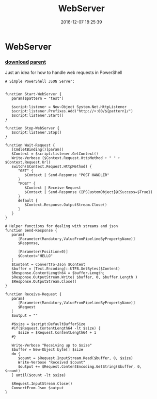 ﻿---
pid:            6644
parent:         4826
children:       
poster:         bbbbb
title:          WebServer
date:           2016-12-07 18:25:39
description:    Just an idea for how to handle web requests in PowerShell
format:         posh
---

# WebServer

### [download](6644.ps1) [parent](4826.md) 

Just an idea for how to handle web requests in PowerShell

```posh
# Simple PowerShell JSON Server:


function Start-WebServer {
   param($pattern = "test")

   $script:listener = New-Object System.Net.HttpListener
   $script:listener.Prefixes.Add("http://+:80/${pattern}/")
   $script:listener.Start()
}

function Stop-WebServer {
   $script:listener.Stop()
}

function Wait-Request {
   [CmdletBinding()]param()
   $Context = $script:listener.GetContext()
   Write-Verbose ($Context.Request.HttpMethod + " " + $Context.Request.Url)
   switch($Context.Request.HttpMethod) {
      "GET" {
         $Context | Send-Response "POST HANDLER"
      }
      "POST" {
         $Context | Receive-Request
         $Context | Send-Response ([PSCustomObject]@{Success=$True})
      }
      default {
         $Context.Response.OutputStream.Close()
      }
   }
}

# Helper functions for dealing with streams and json
function Send-Response {
   param(
      [Parameter(Mandatory,ValueFromPipelineByPropertyName)]
      $Response, 

      [Parameter(Position=0)]
      $Content="HELLO"
   )
   $Content = ConvertTo-Json $Content
   $buffer = [Text.Encoding]::UTF8.GetBytes($Content)
   $Response.ContentLength64 = $buffer.Length;
   $Response.OutputStream.Write( $buffer, 0, $buffer.Length )
   $Response.OutputStream.Close()
}

function Receive-Request {
   param(
      [Parameter(Mandatory,ValueFromPipelineByPropertyName)]
      $Request
   )
   $output = ""

   #$size = $script:DefaultBufferSize
   #if($Request.ContentLength64 -lt $size) {
      $size = $Request.ContentLength64 + 1
   #}

   Write-Verbose "Receiving up to $size"
   $buffer = New-Object byte[] $size
   do {
      $count = $Request.InputStream.Read($buffer, 0, $size)
      Write-Verbose "Received $count"
      $output += $Request.ContentEncoding.GetString($buffer, 0, $count)
   } until($count -lt $size)

   $Request.InputStream.Close()
   ConvertFrom-Json $output
}
```

